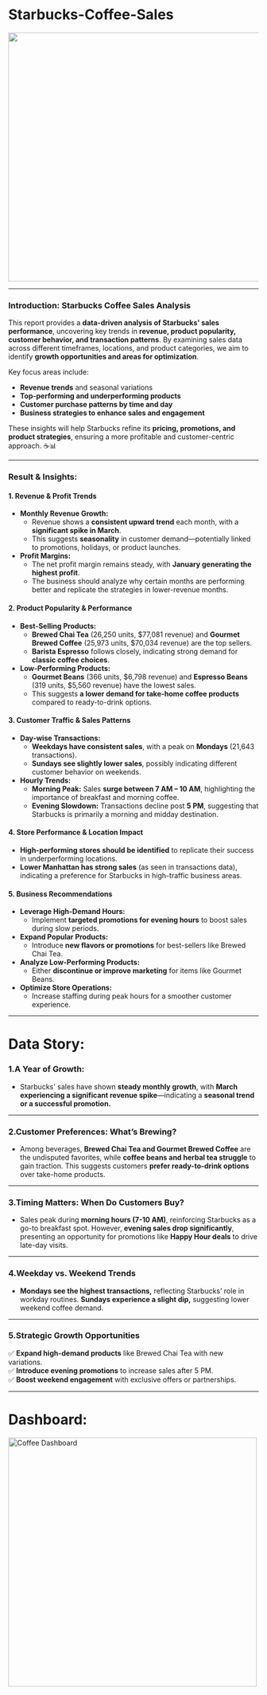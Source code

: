 # Starbucks-Coffee-Sales
<img src="https://github.com/Omgadakhgithub/Starbucks-Coffee-Sales/blob/f25ee052bf0c6e45ca791597016e0f4637285cc2/photo-1495474472287-4d71bcdd2085.jpg" width="1000" height="500"/>

---
### **Introduction: Starbucks Coffee Sales Analysis**  

This report provides a **data-driven analysis of Starbucks' sales performance**, uncovering key trends in **revenue, product popularity, customer behavior, and transaction patterns**. By examining sales data across different timeframes, locations, and product categories, we aim to identify **growth opportunities and areas for optimization**.  

Key focus areas include:  
- **Revenue trends** and seasonal variations  
- **Top-performing and underperforming products**  
- **Customer purchase patterns by time and day**  
- **Business strategies to enhance sales and engagement**  

These insights will help Starbucks refine its **pricing, promotions, and product strategies**, ensuring a more profitable and customer-centric approach. ☕📊

---
### Result & Insights:
#### **1. Revenue & Profit Trends**
- **Monthly Revenue Growth:**  
  - Revenue shows a **consistent upward trend** each month, with a **significant spike in March**.
  - This suggests **seasonality** in customer demand—potentially linked to promotions, holidays, or product launches.
- **Profit Margins:**  
  - The net profit margin remains steady, with **January generating the highest profit**.
  - The business should analyze why certain months are performing better and replicate the strategies in lower-revenue months.

#### **2. Product Popularity & Performance**
- **Best-Selling Products:**  
  - **Brewed Chai Tea** (26,250 units, $77,081 revenue) and **Gourmet Brewed Coffee** (25,973 units, $70,034 revenue) are the top sellers.
  - **Barista Espresso** follows closely, indicating strong demand for **classic coffee choices**.
- **Low-Performing Products:**  
  - **Gourmet Beans** (366 units, $6,798 revenue) and **Espresso Beans** (319 units, $5,560 revenue) have the lowest sales.
  - This suggests **a lower demand for take-home coffee products** compared to ready-to-drink options.

#### **3. Customer Traffic & Sales Patterns**
- **Day-wise Transactions:**
  - **Weekdays have consistent sales**, with a peak on **Mondays** (21,643 transactions).
  - **Sundays see slightly lower sales**, possibly indicating different customer behavior on weekends.
- **Hourly Trends:**
  - **Morning Peak:** Sales **surge between 7 AM – 10 AM**, highlighting the importance of breakfast and morning coffee.
  - **Evening Slowdown:** Transactions decline post **5 PM**, suggesting that Starbucks is primarily a morning and midday destination.

#### **4. Store Performance & Location Impact**
- **High-performing stores should be identified** to replicate their success in underperforming locations.
- **Lower Manhattan has strong sales** (as seen in transactions data), indicating a preference for Starbucks in high-traffic business areas.

#### **5. Business Recommendations**
- **Leverage High-Demand Hours:**  
  - Implement **targeted promotions for evening hours** to boost sales during slow periods.
- **Expand Popular Products:**  
  - Introduce **new flavors or promotions** for best-sellers like Brewed Chai Tea.
- **Analyze Low-Performing Products:**  
  - Either **discontinue or improve marketing** for items like Gourmet Beans.
- **Optimize Store Operations:**  
  - Increase staffing during peak hours for a smoother customer experience.
---
# Data Story:
  ### **1.A Year of Growth:**  
  - Starbucks' sales have shown **steady monthly growth**, with **March experiencing a significant revenue spike**—indicating a **seasonal trend or a successful promotion.**  
  
  ---
  
  ### **2.Customer Preferences: What’s Brewing?**  
  - Among beverages, **Brewed Chai Tea and Gourmet Brewed Coffee** are the undisputed favorites, while **coffee beans and herbal tea struggle** to gain traction. This suggests customers **prefer ready-to-drink options** over take-home products.   
  
  ---
  
  ### **3.Timing Matters: When Do Customers Buy?**  
  - Sales peak during **morning hours (7-10 AM)**, reinforcing Starbucks as a go-to breakfast spot. However, **evening sales drop significantly**, presenting an opportunity for promotions like **Happy Hour deals** to drive late-day visits.  

  ---
  
  ### **4.Weekday vs. Weekend Trends**  
  - **Mondays see the highest transactions,** reflecting Starbucks’ role in workday routines. **Sundays experience a slight dip,** suggesting lower weekend coffee demand.  
  
  ---
  
  ### **5.Strategic Growth Opportunities**  
   ✅ **Expand high-demand products** like Brewed Chai Tea with new variations.  
   ✅ **Introduce evening promotions** to increase sales after 5 PM.  
   ✅ **Boost weekend engagement** with exclusive offers or partnerships.  

---

# Dashboard:

<a href="https://raw.githubusercontent.com/Omgadakhgithub/Starbucks-Coffee-Sales/main/Coffee%20Dashboard%20Image.jpg">
    <img src="https://raw.githubusercontent.com/Omgadakhgithub/Starbucks-Coffee-Sales/main/Coffee%20Dashboard%20Image.jpg" alt="Coffee Dashboard" height="500">
</a>
